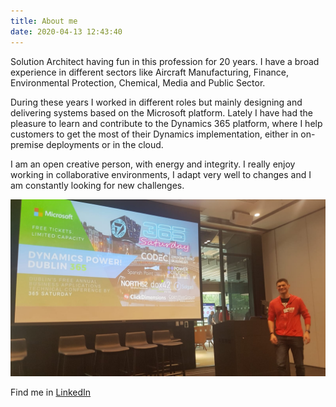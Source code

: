 ```yaml
---
title: About me
date: 2020-04-13 12:43:40
---
```

Solution Architect having fun in this profession for 20 years. I have a broad experience in different sectors like Aircraft Manufacturing, Finance, Environmental Protection, Chemical, Media and Public Sector.

During these years I worked in different roles but mainly designing and delivering systems based on the Microsoft platform. Lately I have had the pleasure to learn and contribute to the Dynamics 365 platform, where I help customers to get the most of their Dynamics implementation, either in on-premise deployments or in the cloud. 

I am an open creative person, with energy and integrity. I really enjoy working in collaborative environments, I adapt very well to changes and I am constantly looking for new challenges.

![Having fun in the last Dublin D365 Saturday](me/Image1.png)


Find me in [LinkedIn](https://www.linkedin.com/in/cristhianfernandez")
